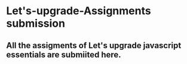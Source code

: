 # Let's-upgrade-Assignments submission 

## All the assigments of Let's upgrade javascript essentials are submiited here.

